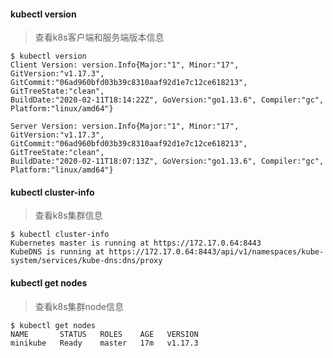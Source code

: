 #### kubectl version
> 查看k8s客户端和服务端版本信息
```shell script
$ kubectl version
Client Version: version.Info{Major:"1", Minor:"17", GitVersion:"v1.17.3", 
GitCommit:"06ad960bfd03b39c8310aaf92d1e7c12ce618213", GitTreeState:"clean", 
BuildDate:"2020-02-11T18:14:22Z", GoVersion:"go1.13.6", Compiler:"gc", Platform:"linux/amd64"}

Server Version: version.Info{Major:"1", Minor:"17", GitVersion:"v1.17.3", 
GitCommit:"06ad960bfd03b39c8310aaf92d1e7c12ce618213", GitTreeState:"clean", 
BuildDate:"2020-02-11T18:07:13Z", GoVersion:"go1.13.6", Compiler:"gc", Platform:"linux/amd64"}
```

#### kubectl cluster-info
> 查看k8s集群信息
```shell script
$ kubectl cluster-info
Kubernetes master is running at https://172.17.0.64:8443
KubeDNS is running at https://172.17.0.64:8443/api/v1/namespaces/kube-system/services/kube-dns:dns/proxy
```

#### kubectl get nodes
> 查看k8s集群node信息
```shell script
$ kubectl get nodes
NAME       STATUS   ROLES    AGE   VERSION
minikube   Ready    master   17m   v1.17.3
```